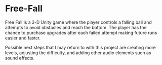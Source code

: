 # Free-Fall
Free Fall is a 3-D Unity game where the player controls a falling ball and attempts to avoid obstacles and reach the bottom. The player has the chance to purchase upgrades after each failed attempt making future runs easier and faster.

Possible next steps that I may return to with this project are creating more levels, adjusting the difficulty, and adding other audio elements such as sound effects.
